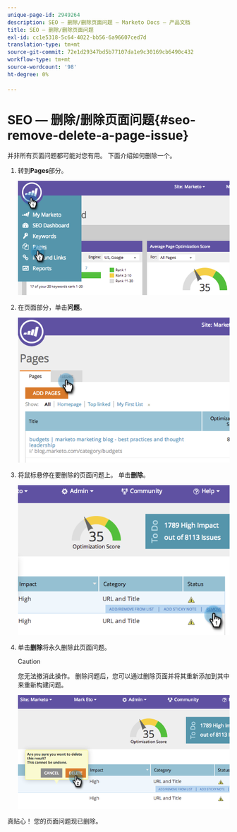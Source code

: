 ```yaml
---
unique-page-id: 2949264
description: SEO — 删除/删除页面问题 — Marketo Docs — 产品文档
title: SEO — 删除/删除页面问题
exl-id: cc1e5318-5c64-4022-bb56-6a96607ced7d
translation-type: tm+mt
source-git-commit: 72e1d29347bd5b77107da1e9c30169cb6490c432
workflow-type: tm+mt
source-wordcount: '98'
ht-degree: 0%

---
```


# SEO — 删除/删除页面问题{#seo-remove-delete-a-page-issue}

并非所有页面问题都可能对您有用。 下面介绍如何删除一个。

1. 转到&#x200B;**Pages**&#x200B;部分。

   ![](assets/image2014-9-18-14-3a0-3a16.png)

1. 在页面部分，单击&#x200B;**问题**。

   ![](assets/image2014-9-18-14-3a0-3a30.png)

1. 将鼠标悬停在要删除的页面问题上。 单击&#x200B;**删除**。

   ![](assets/image2014-9-18-14-3a0-3a38.png)

1. 单击&#x200B;**删除**&#x200B;将永久删除此页面问题。

   >[!CAUTION]
   >
   >您无法撤消此操作。 删除问题后，您可以通过删除页面并将其重新添加到其中来重新构建问题。

   ![](assets/image2014-9-18-14-3a1-3a28.png)

真贴心！ 您的页面问题现已删除。
